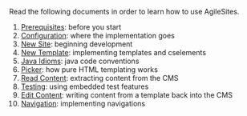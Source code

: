 Read the following documents in order to learn how to use AgileSites.

1. [Prerequisites](tutorial/Prerequisites.md): before you start
1. [Configuration](tutorial/Configuration.md): where the implementation goes
1. [New Site](tutorial/NewSite.md): beginning development
1. [New Template](tutorial/NewTemplate.md): implementing templates and cselements
1. [Java Idioms](tutorial/JavaIdiom.md): java code conventions
1. [Picker](tutorial/Picker.md): how  pure HTML templating works
1. [Read Content](tutorial/ReadContent.md): extracting content from the CMS
1. [Testing](tutorial/Testing.md): using embedded test features
1. [Edit Content](tutorial/EditContent.md): writing content from a template back into the CMS
1. [Navigation](tutorial/Navigation.md): 
implementing navigations
